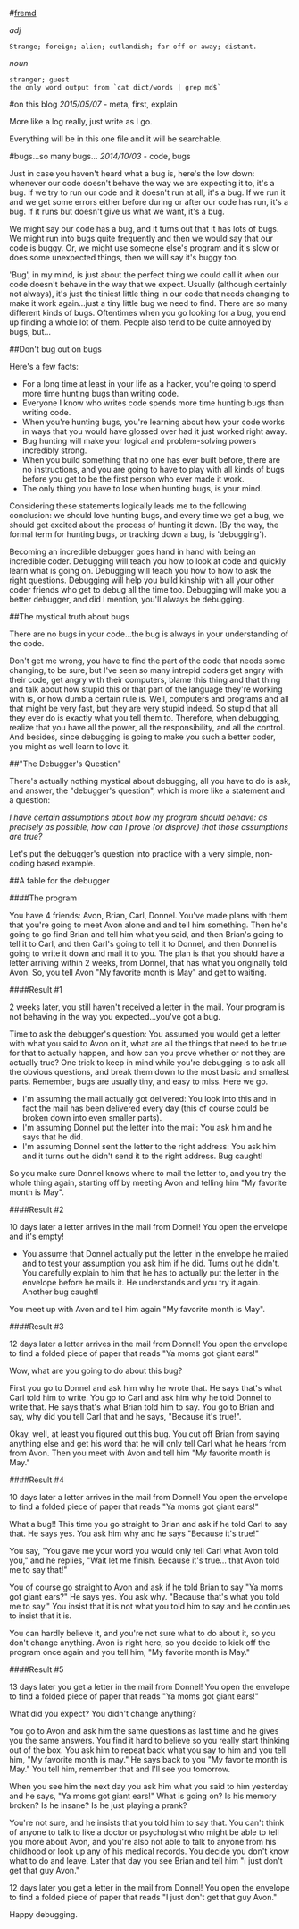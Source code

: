 #[fremd](http://en.wiktionary.org/wiki/fremd)

*adj*

    Strange; foreign; alien; outlandish; far off or away; distant.

*noun*

    stranger; guest
    the only word output from `cat dict/words | grep md$`

#on this blog
*2015/05/07* - meta, first, explain

More like a log really, just write as I go.

Everything will be in this one file and it will be searchable.

#bugs...so many bugs...
*2014/10/03* - code, bugs

Just in case you haven't heard what a bug is, here's the low down: whenever our code doesn't behave the way we are expecting it to, it's a bug. If we try to run our code and it doesn't run at all, it's a bug. If we run it and we get some errors either before during or after our code has run, it's a bug. If it runs but doesn't give us what we want, it's a bug.

We might say our code has a bug, and it turns out that it has lots of bugs. We might run into bugs quite frequently and then we would say that our code is buggy. Or, we might use someone else's program and it's slow or does some unexpected things, then we will say it's buggy too.

'Bug', in my mind, is just about the perfect thing we could call it when our code doesn't behave in the way that we expect. Usually (although certainly not always), it's just the tiniest little thing in our code that needs changing to make it work again...just a tiny little bug we need to find. There are so many different kinds of bugs. Oftentimes when you go looking for a bug, you end up finding a whole lot of them. People also tend to be quite annoyed by bugs, but...

##Don't bug out on bugs

Here's a few facts:

  - For a long time at least in your life as a hacker, you're going to spend more time hunting bugs than writing code.
  - Everyone I know who writes code spends more time hunting bugs than writing code.
  - When you're hunting bugs, you're learning about how your code works in ways that you would have glossed over had it just worked right away.
  - Bug hunting will make your logical and problem-solving powers incredibly strong.
  - When you build something that no one has ever built before, there are no instructions, and you are going to have to play with all kinds of bugs before you get to be the first person who ever made it work.
  - The only thing you have to lose when hunting bugs, is your mind.

Considering these statements logically leads me to the following conclusion: we should love hunting bugs, and every time we get a bug, we should get excited about the process of hunting it down. (By the way, the formal term for hunting bugs, or tracking down a bug, is 'debugging').

Becoming an incredible debugger goes hand in hand with being an incredible coder. Debugging will teach you how to look at code and quickly learn what is going on. Debugging will teach you how to how to ask the right questions. Debugging will help you build kinship with all your other coder friends who get to debug all the time too. Debugging will make you a better debugger, and did I mention, you'll always be debugging.

##The mystical truth about bugs

There are no bugs in your code...the bug is always in your understanding of the code.

Don't get me wrong, you have to find the part of the code that needs some changing, to be sure, but I've seen so many intrepid coders get angry with their code, get angry with their computers, blame this thing and that thing and talk about how stupid this or that part of the language they're working with is, or how dumb a certain rule is. Well, computers and programs and all that might be very fast, but they are very stupid indeed. So stupid that all they ever do is exactly what you tell them to. Therefore, when debugging, realize that you have all the power, all the responsibility, and all the control. And besides, since debugging is going to make you such a better coder, you might as well learn to love it.

##"The Debugger's Question"

There's actually nothing mystical about debugging, all you have to do is ask, and answer, the "debugger's question", which is more like a statement and a question:

*I have certain assumptions about how my program should behave: as precisely as possible, how can I prove (or disprove) that those assumptions are true?*

Let's put the debugger's question into practice with a very simple, non-coding based example.

##A fable for the debugger

####The program

You have 4 friends: Avon, Brian, Carl, Donnel. You've made plans with them that you're going to meet Avon alone and and tell him something. Then he's going to go find Brian and tell him what you said, and then Brian's going to tell it to Carl, and then Carl's going to tell it to Donnel, and then Donnel is going to write it down and mail it to you. The plan is that you should have a letter arriving within 2 weeks, from Donnel, that has what you originally told Avon. So, you tell Avon "My favorite month is May" and get to waiting.

####Result #1

2 weeks later, you still haven't received a letter in the mail. Your program is not behaving in the way you expected...you've got a bug.

Time to ask the debugger's question: You assumed you would get a letter with what you said to Avon on it, what are all the things that need to be true for that to actually happen, and how can you prove whether or not they are actually true? One trick to keep in mind while you're debugging is to ask all the obvious questions, and break them down to the most basic and smallest parts. Remember, bugs are usually tiny, and easy to miss. Here we go.

- I'm assuming the mail actually got delivered: You look into this and in fact the mail has been delivered every day (this of course could be broken down into even smaller parts).
- I'm assuming Donnel put the letter into the mail: You ask him and he says that he did.
- I'm assuming Donnel sent the letter to the right address: You ask him and it turns out he didn't send it to the right address. Bug caught!

So you make sure Donnel knows where to mail the letter to, and you try the whole thing again, starting off by meeting Avon and telling him "My favorite month is May".

####Result #2

10 days later a letter arrives in the mail from Donnel! You open the envelope and it's empty!

- You assume that Donnel actually put the letter in the envelope he mailed and to test your assumption you ask him if he did. Turns out he didn't. You carefully explain to him that he has to actually put the letter in the envelope before he mails it. He understands and you try it again. Another bug caught!

You meet up with Avon and tell him again "My favorite month is May".

####Result #3

12 days later a letter arrives in the mail from Donnel! You open the envelope to find a folded piece of paper that reads "Ya moms got giant ears!"

Wow, what are you going to do about this bug?

First you go to Donnel and ask him why he wrote that. He says that's what Carl told him to write. You go to Carl and ask him why he told Donnel to write that. He says that's what Brian told him to say. You go to Brian and say, why did you tell Carl that and he says, "Because it's true!".

Okay, well, at least you figured out this bug. You cut off Brian from saying anything else and get his word that he will only tell Carl what he hears from from Avon. Then you meet with Avon and tell him "My favorite month is May."

####Result #4

10 days later a letter arrives in the mail from Donnel! You open the envelope to find a folded piece of paper that reads "Ya moms got giant ears!"

What a bug!! This time you go straight to Brian and ask if he told Carl to say that. He says yes. You ask him why and he says "Because it's true!"

You say, "You gave me your word you would only tell Carl what Avon told you," and he replies, "Wait let me finish. Because it's true... that Avon told me to say that!"

You of course go straight to Avon and ask if he told Brian to say "Ya moms got giant ears?" He says yes. You ask why. "Because that's what you told me to say." You insist that it is not what you told him to say and he continues to insist that it is.

You can hardly believe it, and you're not sure what to do about it, so you don't change anything. Avon is right here, so you decide to kick off the program once again and you tell him, "My favorite month is May."

####Result #5

13 days later you get a letter in the mail from Donnel! You open the envelope to find a folded piece of paper that reads "Ya moms got giant ears!"

What did you expect? You didn't change anything?

You go to Avon and ask him the same questions as last time and he gives you the same answers. You find it hard to believe so you really start thinking out of the box. You ask him to repeat back what you say to him and you tell him, "My favorite month is may." He says back to you "My favorite month is May." You tell him, remember that and I'll see you tomorrow.

When you see him the next day you ask him what you said to him yesterday and he says, "Ya moms got giant ears!" What is going on? Is his memory broken? Is he insane? Is he just playing a prank?

You're not sure, and he insists that you told him to say that. You can't think of anyone to talk to like a doctor or psychologist who might be able to tell you more about Avon, and you're also not able to talk to anyone from his childhood or look up any of his medical records. You decide you don't know what to do and leave. Later that day you see Brian and tell him "I just don't get that guy Avon."

12 days later you get a letter in the mail from Donnel! You open the envelope to find a folded piece of paper that reads "I just don't get that guy Avon."

Happy debugging.
